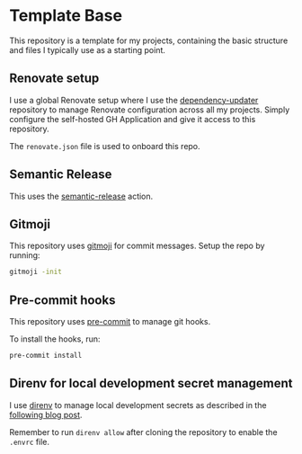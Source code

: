 # Template Base

This repository is a template for my projects, containing the basic structure
and files I typically use as a starting point.

## Renovate setup

I use a global Renovate setup where I use the
[dependency-updater](https://github.com/fredrkl/depencency-updater) repository
to manage Renovate configuration across all my projects. Simply configure the
self-hosted GH Application and give it access to this repository.

The `renovate.json` file is used to onboard this repo.

## Semantic Release

This uses the
[semantic-release](https://github.com/cycjimmy/semantic-release-action) action.

## Gitmoji

This repository uses [gitmoji](https://gitmoji.dev/) for commit messages. Setup
the repo by running:

```bash
gitmoji -init
```

## Pre-commit hooks

This repository uses [pre-commit](https://pre-commit.com/) to manage git hooks.

To install the hooks, run:

```bash
pre-commit install
```

## Direnv for local development secret management

I use [direnv](https://direnv.net/) to manage local development secrets as
described in the [following blog
post](https://fredrkl.com/blog/local-developer-environment-setup/).

Remember to run `direnv allow` after cloning the repository to enable the
`.envrc` file.
